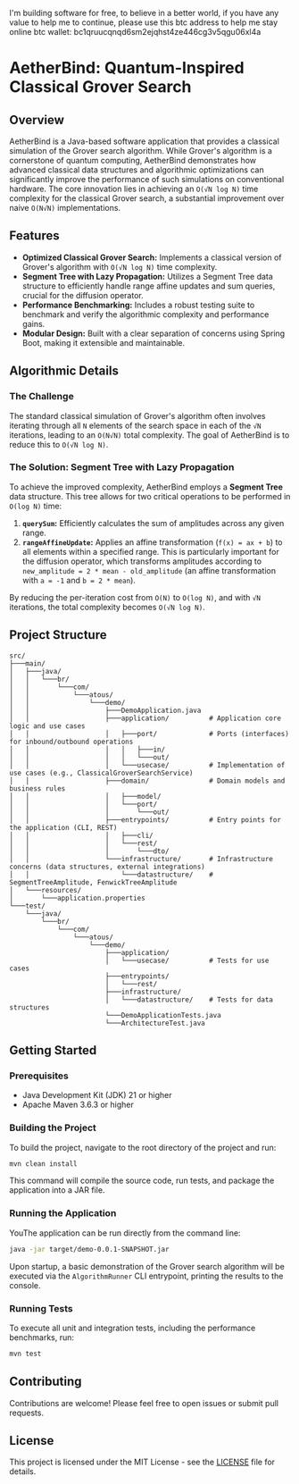 I'm building software for free, to believe in a better world, if you have any value to help me to continue, please use this btc address to help me stay online
btc wallet: bc1qruucqnqd6sm2ejqhst4ze446cg3v5qgu06xl4a

# AetherBind: Quantum-Inspired Classical Grover Search

## Overview

AetherBind is a Java-based software application that provides a classical simulation of the Grover search algorithm. While Grover's algorithm is a cornerstone of quantum computing, AetherBind demonstrates how advanced classical data structures and algorithmic optimizations can significantly improve the performance of such simulations on conventional hardware. The core innovation lies in achieving an `O(√N log N)` time complexity for the classical Grover search, a substantial improvement over naive `O(N√N)` implementations.

## Features

*   **Optimized Classical Grover Search:** Implements a classical version of Grover's algorithm with `O(√N log N)` time complexity.
*   **Segment Tree with Lazy Propagation:** Utilizes a Segment Tree data structure to efficiently handle range affine updates and sum queries, crucial for the diffusion operator.
*   **Performance Benchmarking:** Includes a robust testing suite to benchmark and verify the algorithmic complexity and performance gains.
*   **Modular Design:** Built with a clear separation of concerns using Spring Boot, making it extensible and maintainable.

## Algorithmic Details

### The Challenge

The standard classical simulation of Grover's algorithm often involves iterating through all `N` elements of the search space in each of the `√N` iterations, leading to an `O(N√N)` total complexity. The goal of AetherBind is to reduce this to `O(√N log N)`.

### The Solution: Segment Tree with Lazy Propagation

To achieve the improved complexity, AetherBind employs a **Segment Tree** data structure. This tree allows for two critical operations to be performed in `O(log N)` time:

1.  **`querySum`:** Efficiently calculates the sum of amplitudes across any given range.
2.  **`rangeAffineUpdate`:** Applies an affine transformation (`f(x) = ax + b`) to all elements within a specified range. This is particularly important for the diffusion operator, which transforms amplitudes according to `new_amplitude = 2 * mean - old_amplitude` (an affine transformation with `a = -1` and `b = 2 * mean`).

By reducing the per-iteration cost from `O(N)` to `O(log N)`, and with `√N` iterations, the total complexity becomes `O(√N log N)`.

## Project Structure

```
src/
├───main/
│   ├───java/
│   │   └───br/
│   │       └───com/
│   │           └───atous/
│   │               └───demo/
│   │                   ├───DemoApplication.java
│   │                   ├───application/          # Application core logic and use cases
│   │                   │   ├───port/             # Ports (interfaces) for inbound/outbound operations
│   │                   │   │   ├───in/
│   │                   │   │   └───out/
│   │                   │   └───usecase/          # Implementation of use cases (e.g., ClassicalGroverSearchService)
│   │                   ├───domain/               # Domain models and business rules
│   │                   │   ├───model/
│   │                   │   └───port/
│   │                   │       └───out/
│   │                   ├───entrypoints/          # Entry points for the application (CLI, REST)
│   │                   │   ├───cli/
│   │                   │   └───rest/
│   │                   │       └───dto/
│   │                   └───infrastructure/       # Infrastructure concerns (data structures, external integrations)
│   │                       └───datastructure/    # SegmentTreeAmplitude, FenwickTreeAmplitude
│   └───resources/
│       └───application.properties
└───test/
    └───java/
        └───br/
            └───com/
                └───atous/
                    └───demo/
                        ├───application/
                        │   └───usecase/          # Tests for use cases
                        ├───entrypoints/
                        │   └───rest/
                        ├───infrastructure/
                        │   └───datastructure/    # Tests for data structures
                        └───DemoApplicationTests.java
                        └───ArchitectureTest.java

```

## Getting Started

### Prerequisites

*   Java Development Kit (JDK) 21 or higher
*   Apache Maven 3.6.3 or higher

### Building the Project

To build the project, navigate to the root directory of the project and run:

```bash
mvn clean install
```

This command will compile the source code, run tests, and package the application into a JAR file.

### Running the Application

YouThe application can be run directly from the command line:

```bash
java -jar target/demo-0.0.1-SNAPSHOT.jar
```

Upon startup, a basic demonstration of the Grover search algorithm will be executed via the `AlgorithmRunner` CLI entrypoint, printing the results to the console.

### Running Tests

To execute all unit and integration tests, including the performance benchmarks, run:

```bash
mvn test
```

## Contributing

Contributions are welcome! Please feel free to open issues or submit pull requests.

## License

This project is licensed under the MIT License - see the [LICENSE](LICENSE) file for details.
